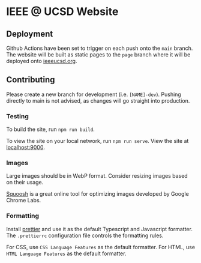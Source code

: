 # IEEE @ UCSD Website

## Deployment

Github Actions have been set to trigger on each push onto the `main` branch. The website will be built as static pages to the `page` branch where it will be deployed onto [ieeeucsd.org](https://ieeeucsd.org).

## Contributing

Please create a new branch for development (i.e. `[NAME]-dev`). Pushing directly to main is not advised, as changes will go straight into production.

### Testing

To build the site, run `npm run build`.

To view the site on your local network, run `npm run serve`. View the site at [localhost:9000](http://localhost:9000).

### Images

Large images should be in WebP format. Consider resizing images based on their usage.

[Squoosh](https://squoosh.app/) is a great online tool for optimizing images developed by Google Chrome Labs.

### Formatting

Install [prettier](https://prettier.io/) and use it as the default Typescript and Javascript formatter. The `.prettierrc` configuration file controls the formatting rules.

For CSS, use `CSS Language Features` as the default formatter. For HTML, use `HTML Language Features` as the default formatter.
